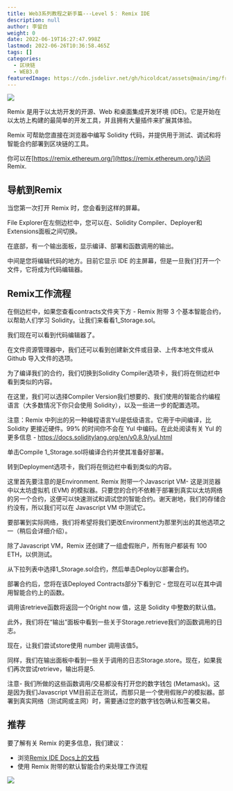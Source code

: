 ```yaml
---
title: Web3系列教程之新手篇---Level 5： Remix IDE
description: null
author: 李留白
weight: 0
date: 2022-06-19T16:27:47.998Z
lastmod: 2022-06-26T10:36:58.465Z
tags: []
categories:
  - 区块链
  - WEB3.0
featuredImage: https://cdn.jsdelivr.net/gh/hicoldcat/assets@main/img/freshman.png
---
```


![](https://cdn.jsdelivr.net/gh/hicoldcat/assets@main/img/20220626183258.png)

Remix 是用于以太坊开发的开源、Web 和桌面集成开发环境 (IDE)。它是开始在以太坊上构建的最简单的开发工具，并且拥有大量插件来扩展其体验。

Remix 可帮助您直接在浏览器中编写 Solidity 代码，并提供用于测试、调试和将智能合约部署到区块链的工具。

你可以在[https://remix.ethereum.org/](https://remix.ethereum.org/)访问 Remix.


## 导航到Remix

当您第一次打开 Remix 时，您会看到这样的屏幕。

File Explorer在左侧边栏中，您可以在、Solidity Compiler、Deployer和Extensions面板之间切换。

在底部，有一个输出面板，显示编译、部署和函数调用的输出。

中间是您将编辑代码的地方。目前它显示 IDE 的主屏幕，但是一旦我们打开一个文件，它将成为代码编辑器。

## Remix工作流程

在侧边栏中，如果您查看contracts文件夹下方 - Remix 附带 3 个基本智能合约，以帮助人们学习 Solidity。让我们来看看1_Storage.sol。

我们现在可以看到代码编辑器了。

在文件资源管理器中，我们还可以看到创建新文件或目录、上传本地文件或从 Github 导入文件的选项。

为了编译我们的合约，我们切换到Solidity Compiler选项卡，我们将在侧边栏中看到类似的内容。

在这里，我们可以选择Compiler Version我们想要的、我们使用的智能合约编程语言（大多数情况下你只会使用 Solidity），以及一些进一步的配置选项。

注意：Remix 中列出的另一种编程语言Yul是低级语言。它用于中间编译，比 Solidity 更接近硬件。99% 的时间你不会在 Yul 中编码。在此处阅读有关 Yul 的更多信息 - https://docs.soliditylang.org/en/v0.8.9/yul.html

单击Compile 1_Storage.sol将编译合约并使其准备好部署。

转到Deployment选项卡，我们将在侧边栏中看到类似的内容。

这里首先要注意的是Environment. Remix 附带一个Javascript VM- 这是浏览器中以太坊虚拟机 (EVM) 的模拟器。只要您的合约不依赖于部署到真实以太坊网络的另一个合约，这便可以快速测试和调试您的智能合约。谢天谢地，我们的存储合约没有，所以我们可以在 Javascript VM 中测试它。

要部署到实际网络，我们将希望将我们更改Environment为那里列出的其他选项之一（稍后会详细介绍）。

除了Javascript VM，Remix 还创建了一组虚假账户，所有账户都装有 100 ETH，以供测试。

从下拉列表中选择1_Storage.sol合约，然后单击Deploy以部署合约。

部署合约后，您将在该Deployed Contracts部分下看到它 - 您现在可以在其中调用智能合约上的函数。

调用该retrieve函数将返回一个0right now 值，这是 Solidity 中整数的默认值。

此外，我们将在“输出”面板中看到一些关于Storage.retrieve我们的函数调用的日志。

现在，让我们尝试store使用 number 调用该值5。

同样，我们在输出面板中看到一些关于调用的日志Storage.store。现在，如果我们再次尝试retrieve，输出将是5.

注意- 我们所做的这些函数调用/交易都没有打开您的数字钱包 (Metamask)。这是因为我们Javascript VM目前正在测试，而那只是一个使用假账户的模拟器。部署到真实网络（测试网或主网）时，需要通过您的数字钱包确认和签署交易。

## 推荐

要了解有关 Remix 的更多信息，我们建议：

- 浏览[Remix IDE Docs上的文档](https://remix-ide.readthedocs.io/en/latest/)
- 使用 Remix 附带的默认智能合约来处理工作流程

![](https://cdn.jsdelivr.net/gh/hicoldcat/assets@main/img/my.png)